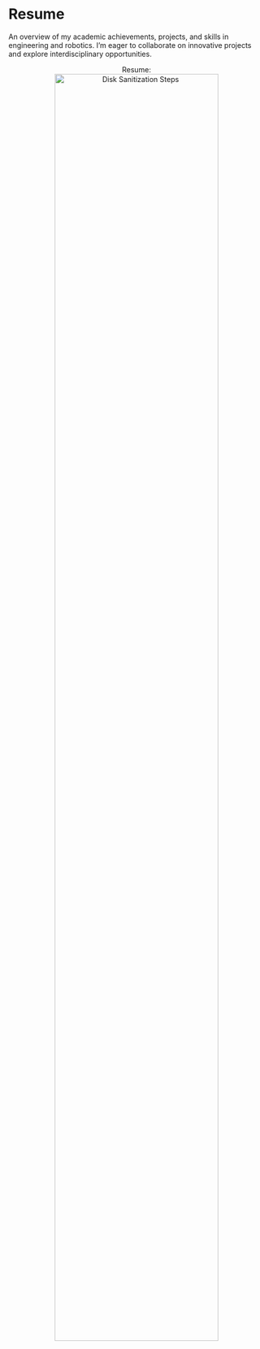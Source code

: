 # Resume
An overview of my academic achievements, projects, and skills in engineering and robotics. I’m eager to collaborate on innovative projects and explore interdisciplinary opportunities.                                                                   

<p align="center">
Resume: <br/>
<img src="https://imgur.com/EouwpY1.png" height="80%" width="80%" alt="Disk Sanitization Steps"/>
<br />
<br />

